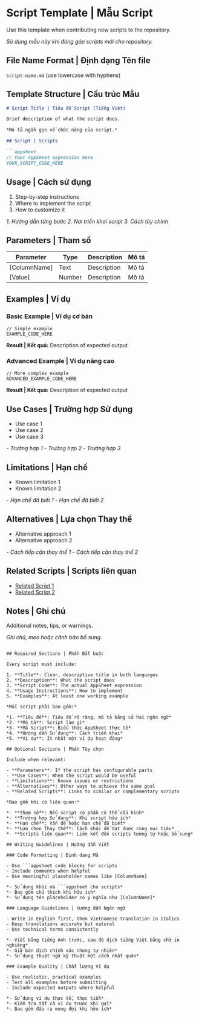 # Script Template | Mẫu Script

Use this template when contributing new scripts to the repository.

*Sử dụng mẫu này khi đóng góp scripts mới cho repository.*

## File Name Format | Định dạng Tên file

`script-name.md` (use lowercase with hyphens)

## Template Structure | Cấu trúc Mẫu

```markdown
# Script Title | Tiêu đề Script (Tiếng Việt)

Brief description of what the script does.

*Mô tả ngắn gọn về chức năng của script.*

## Script | Scripts

```appsheet
// Your AppSheet expression here
YOUR_SCRIPT_CODE_HERE
```

## Usage | Cách sử dụng

1. Step-by-step instructions
2. Where to implement the script
3. How to customize it

*1. Hướng dẫn từng bước*
*2. Nơi triển khai script*
*3. Cách tùy chỉnh*

## Parameters | Tham số

| Parameter | Type | Description | Mô tả |
|-----------|------|-------------|-------|
| [ColumnName] | Text | Description | Mô tả |
| [Value] | Number | Description | Mô tả |

## Examples | Ví dụ

### Basic Example | Ví dụ cơ bản

```appsheet
// Simple example
EXAMPLE_CODE_HERE
```

**Result | Kết quả:** Description of expected output

### Advanced Example | Ví dụ nâng cao

```appsheet
// More complex example
ADVANCED_EXAMPLE_CODE_HERE
```

**Result | Kết quả:** Description of expected output

## Use Cases | Trường hợp Sử dụng

- Use case 1
- Use case 2
- Use case 3

*- Trường hợp 1*
*- Trường hợp 2*
*- Trường hợp 3*

## Limitations | Hạn chế

- Known limitation 1
- Known limitation 2

*- Hạn chế đã biết 1*
*- Hạn chế đã biết 2*

## Alternatives | Lựa chọn Thay thế

- Alternative approach 1
- Alternative approach 2

*- Cách tiếp cận thay thế 1*
*- Cách tiếp cận thay thế 2*

## Related Scripts | Scripts liên quan

- [Related Script 1](./related-script-1.md)
- [Related Script 2](./related-script-2.md)

## Notes | Ghi chú

Additional notes, tips, or warnings.

*Ghi chú, mẹo hoặc cảnh báo bổ sung.*
```

## Required Sections | Phần Bắt buộc

Every script must include:

1. **Title**: Clear, descriptive title in both languages
2. **Description**: What the script does
3. **Script Code**: The actual AppSheet expression
4. **Usage Instructions**: How to implement
5. **Examples**: At least one working example

*Mỗi script phải bao gồm:*

*1. **Tiêu đề**: Tiêu đề rõ ràng, mô tả bằng cả hai ngôn ngữ*
*2. **Mô tả**: Script làm gì*
*3. **Mã Script**: Biểu thức AppSheet thực tế*
*4. **Hướng dẫn Sử dụng**: Cách triển khai*
*5. **Ví dụ**: Ít nhất một ví dụ hoạt động*

## Optional Sections | Phần Tùy chọn

Include when relevant:

- **Parameters**: If the script has configurable parts
- **Use Cases**: When the script would be useful
- **Limitations**: Known issues or restrictions
- **Alternatives**: Other ways to achieve the same goal
- **Related Scripts**: Links to similar or complementary scripts

*Bao gồm khi có liên quan:*

*- **Tham số**: Nếu script có phần có thể cấu hình*
*- **Trường hợp Sử dụng**: Khi script hữu ích*
*- **Hạn chế**: Vấn đề hoặc hạn chế đã biết*
*- **Lựa chọn Thay thế**: Cách khác để đạt được cùng mục tiêu*
*- **Scripts liên quan**: Liên kết đến scripts tương tự hoặc bổ sung*

## Writing Guidelines | Hướng dẫn Viết

### Code Formatting | Định dạng Mã

- Use ```appsheet code blocks for scripts
- Include comments when helpful
- Use meaningful placeholder names like [ColumnName]

*- Sử dụng khối mã ```appsheet cho scripts*
*- Bao gồm chú thích khi hữu ích*
*- Sử dụng tên placeholder có ý nghĩa như [ColumnName]*

### Language Guidelines | Hướng dẫn Ngôn ngữ

- Write in English first, then Vietnamese translation in italics
- Keep translations accurate but natural
- Use technical terms consistently

*- Viết bằng tiếng Anh trước, sau đó dịch tiếng Việt bằng chữ in nghiêng*
*- Giữ bản dịch chính xác nhưng tự nhiên*
*- Sử dụng thuật ngữ kỹ thuật một cách nhất quán*

### Example Quality | Chất lượng Ví dụ

- Use realistic, practical examples
- Test all examples before submitting
- Include expected outputs where helpful

*- Sử dụng ví dụ thực tế, thực tiễn*
*- Kiểm tra tất cả ví dụ trước khi gửi*
*- Bao gồm đầu ra mong đợi khi hữu ích*